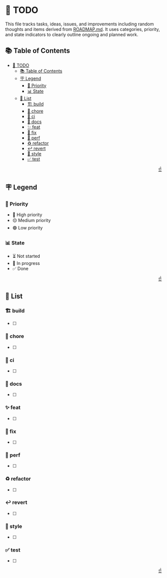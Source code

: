 <!-- markdownlint-disable MD033 MD041 -->

<a id="top"></a>

# 📝 TODO

This file tracks tasks, ideas, issues, and improvements including random thoughts and items derived from [ROADMAP.md](ROADMAP.md). It uses categories, priority, and state indicators to clearly outline ongoing and planned work.

## 📚 Table of Contents

- [📝 TODO](#-todo)
  - [📚 Table of Contents](#-table-of-contents)
  - [🪧 Legend](#-legend)
    - [🚨 Priority](#-priority)
    - [📊 State](#-state)
  - [📝 List](#-list)
    - [🏗️ build](#️-build)
    - [🔧 chore](#-chore)
    - [👷 ci](#-ci)
    - [📝 docs](#-docs)
    - [✨ feat](#-feat)
    - [🐛 fix](#-fix)
    - [🚀 perf](#-perf)
    - [♻️ refactor](#️-refactor)
    - [↩️ revert](#️-revert)
    - [🎨 style](#-style)
    - [✅ test](#-test)

<p align="right"><a href="#top">☝️</a></p>

## 🪧 Legend

### 🚨 Priority

- 🔴 High priority
- 🟡 Medium priority
- 🟢 Low priority

### 📊 State

- ⏳ Not started
- 🔄 In progress
- ✅ Done

<p align="right"><a href="#top">☝️</a></p>

## 📝 List

### 🏗️ build

- [ ]

### 🔧 chore

- [ ]

### 👷 ci

- [ ]

### 📝 docs

- [ ]

### ✨ feat

- [ ]

### 🐛 fix

- [ ]

### 🚀 perf

- [ ]

### ♻️ refactor

- [ ]

### ↩️ revert

- [ ]

### 🎨 style

- [ ]

### ✅ test

- [ ]

<p align="right"><a href="#top">☝️</a></p>
